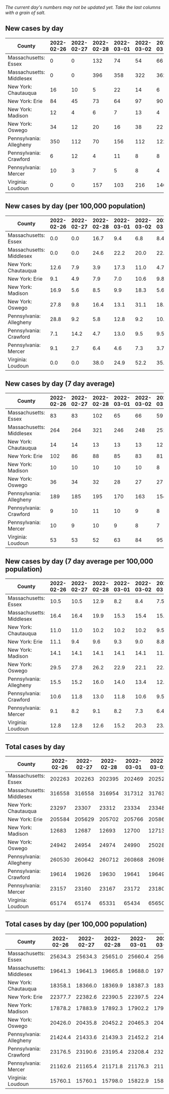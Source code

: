_The current day's numbers may not be updated yet. Take the last columns with a grain of salt._
## New cases by day

| County | 2022-02-26 | 2022-02-27 | 2022-02-28 | 2022-03-01 | 2022-03-02 | 2022-03-03 | 2022-03-04 |
| --- | --- | --- | --- | --- | --- | --- | --- |
| Massachusetts: Essex | 0 | 0 | 132 | 74 | 54 | 66 |  |
| Massachusetts: Middlesex | 0 | 0 | 396 | 358 | 322 | 362 |  |
| New York: Chautauqua | 16 | 10 | 5 | 22 | 14 | 6 |  |
| New York: Erie | 84 | 45 | 73 | 64 | 97 | 90 |  |
| New York: Madison | 12 | 4 | 6 | 7 | 13 | 4 |  |
| New York: Oswego | 34 | 12 | 20 | 16 | 38 | 22 |  |
| Pennsylvania: Allegheny | 350 | 112 | 70 | 156 | 112 | 122 |  |
| Pennsylvania: Crawford | 6 | 12 | 4 | 11 | 8 | 8 |  |
| Pennsylvania: Mercer | 10 | 3 | 7 | 5 | 8 | 4 |  |
| Virginia: Loudoun | 0 | 0 | 157 | 103 | 216 | 146 |  |

## New cases by day (per 100,000 population)

| County | 2022-02-26 | 2022-02-27 | 2022-02-28 | 2022-03-01 | 2022-03-02 | 2022-03-03 | 2022-03-04 |
| --- | --- | --- | --- | --- | --- | --- | --- |
| Massachusetts: Essex | 0.0 | 0.0 | 16.7 | 9.4 | 6.8 | 8.4 |  |
| Massachusetts: Middlesex | 0.0 | 0.0 | 24.6 | 22.2 | 20.0 | 22.5 |  |
| New York: Chautauqua | 12.6 | 7.9 | 3.9 | 17.3 | 11.0 | 4.7 |  |
| New York: Erie | 9.1 | 4.9 | 7.9 | 7.0 | 10.6 | 9.8 |  |
| New York: Madison | 16.9 | 5.6 | 8.5 | 9.9 | 18.3 | 5.6 |  |
| New York: Oswego | 27.8 | 9.8 | 16.4 | 13.1 | 31.1 | 18.0 |  |
| Pennsylvania: Allegheny | 28.8 | 9.2 | 5.8 | 12.8 | 9.2 | 10.0 |  |
| Pennsylvania: Crawford | 7.1 | 14.2 | 4.7 | 13.0 | 9.5 | 9.5 |  |
| Pennsylvania: Mercer | 9.1 | 2.7 | 6.4 | 4.6 | 7.3 | 3.7 |  |
| Virginia: Loudoun | 0.0 | 0.0 | 38.0 | 24.9 | 52.2 | 35.3 |  |

## New cases by day (7 day average)

| County | 2022-02-26 | 2022-02-27 | 2022-02-28 | 2022-03-01 | 2022-03-02 | 2022-03-03 | 2022-03-04 |
| --- | --- | --- | --- | --- | --- | --- | --- |
| Massachusetts: Essex | 83 | 83 | 102 | 65 | 66 | 59 |  |
| Massachusetts: Middlesex | 264 | 264 | 321 | 246 | 248 | 251 |  |
| New York: Chautauqua | 14 | 14 | 13 | 13 | 13 | 12 |  |
| New York: Erie | 102 | 86 | 88 | 85 | 83 | 81 |  |
| New York: Madison | 10 | 10 | 10 | 10 | 10 | 8 |  |
| New York: Oswego | 36 | 34 | 32 | 28 | 27 | 27 |  |
| Pennsylvania: Allegheny | 189 | 185 | 195 | 170 | 163 | 154 |  |
| Pennsylvania: Crawford | 9 | 10 | 11 | 10 | 9 | 8 |  |
| Pennsylvania: Mercer | 10 | 9 | 10 | 9 | 8 | 7 |  |
| Virginia: Loudoun | 53 | 53 | 52 | 63 | 84 | 95 |  |

## New cases by day (7 day average per 100,000 population)

| County | 2022-02-26 | 2022-02-27 | 2022-02-28 | 2022-03-01 | 2022-03-02 | 2022-03-03 | 2022-03-04 |
| --- | --- | --- | --- | --- | --- | --- | --- |
| Massachusetts: Essex | 10.5 | 10.5 | 12.9 | 8.2 | 8.4 | 7.5 |  |
| Massachusetts: Middlesex | 16.4 | 16.4 | 19.9 | 15.3 | 15.4 | 15.6 |  |
| New York: Chautauqua | 11.0 | 11.0 | 10.2 | 10.2 | 10.2 | 9.5 |  |
| New York: Erie | 11.1 | 9.4 | 9.6 | 9.3 | 9.0 | 8.8 |  |
| New York: Madison | 14.1 | 14.1 | 14.1 | 14.1 | 14.1 | 11.3 |  |
| New York: Oswego | 29.5 | 27.8 | 26.2 | 22.9 | 22.1 | 22.1 |  |
| Pennsylvania: Allegheny | 15.5 | 15.2 | 16.0 | 14.0 | 13.4 | 12.7 |  |
| Pennsylvania: Crawford | 10.6 | 11.8 | 13.0 | 11.8 | 10.6 | 9.5 |  |
| Pennsylvania: Mercer | 9.1 | 8.2 | 9.1 | 8.2 | 7.3 | 6.4 |  |
| Virginia: Loudoun | 12.8 | 12.8 | 12.6 | 15.2 | 20.3 | 23.0 |  |

## Total cases by day

| County | 2022-02-26 | 2022-02-27 | 2022-02-28 | 2022-03-01 | 2022-03-02 | 2022-03-03 | 2022-03-04 |
| --- | --- | --- | --- | --- | --- | --- | --- |
| Massachusetts: Essex | 202263 | 202263 | 202395 | 202469 | 202523 | 202589 |  |
| Massachusetts: Middlesex | 316558 | 316558 | 316954 | 317312 | 317634 | 317996 |  |
| New York: Chautauqua | 23297 | 23307 | 23312 | 23334 | 23348 | 23354 |  |
| New York: Erie | 205584 | 205629 | 205702 | 205766 | 205863 | 205953 |  |
| New York: Madison | 12683 | 12687 | 12693 | 12700 | 12713 | 12717 |  |
| New York: Oswego | 24942 | 24954 | 24974 | 24990 | 25028 | 25050 |  |
| Pennsylvania: Allegheny | 260530 | 260642 | 260712 | 260868 | 260980 | 261102 |  |
| Pennsylvania: Crawford | 19614 | 19626 | 19630 | 19641 | 19649 | 19657 |  |
| Pennsylvania: Mercer | 23157 | 23160 | 23167 | 23172 | 23180 | 23184 |  |
| Virginia: Loudoun | 65174 | 65174 | 65331 | 65434 | 65650 | 65796 |  |

## Total cases by day (per 100,000 population)

| County | 2022-02-26 | 2022-02-27 | 2022-02-28 | 2022-03-01 | 2022-03-02 | 2022-03-03 | 2022-03-04 |
| --- | --- | --- | --- | --- | --- | --- | --- |
| Massachusetts: Essex | 25634.3 | 25634.3 | 25651.0 | 25660.4 | 25667.2 | 25675.6 |  |
| Massachusetts: Middlesex | 19641.3 | 19641.3 | 19665.8 | 19688.0 | 19708.0 | 19730.5 |  |
| New York: Chautauqua | 18358.1 | 18366.0 | 18369.9 | 18387.3 | 18398.3 | 18403.0 |  |
| New York: Erie | 22377.7 | 22382.6 | 22390.5 | 22397.5 | 22408.0 | 22417.8 |  |
| New York: Madison | 17878.2 | 17883.9 | 17892.3 | 17902.2 | 17920.5 | 17926.2 |  |
| New York: Oswego | 20426.0 | 20435.8 | 20452.2 | 20465.3 | 20496.4 | 20514.5 |  |
| Pennsylvania: Allegheny | 21424.4 | 21433.6 | 21439.3 | 21452.2 | 21461.4 | 21471.4 |  |
| Pennsylvania: Crawford | 23176.5 | 23190.6 | 23195.4 | 23208.4 | 23217.8 | 23227.3 |  |
| Pennsylvania: Mercer | 21162.6 | 21165.4 | 21171.8 | 21176.3 | 21183.7 | 21187.3 |  |
| Virginia: Loudoun | 15760.1 | 15760.1 | 15798.0 | 15822.9 | 15875.2 | 15910.5 |  |
